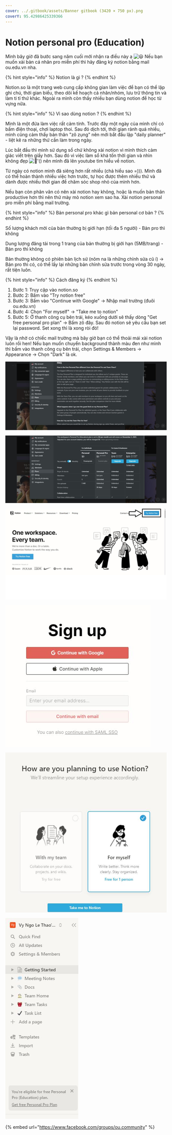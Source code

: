```yaml
---
cover: ../.gitbook/assets/Banner gitbook (3420 × 750 px).png
coverY: 95.42986425339366
---
```


# Notion personal pro (Education)

Mình bây giờ đã bước sang năm cuối mới nhận ra điều này ạ ![😃](https://static.xx.fbcdn.net/images/emoji.php/v9/taa/1.5/16/1f603.png) Nếu bạn muốn xài bản cá nhân pro miễn phí thì hãy đăng ký notion bằng mail ou.edu.vn nha.

{% hint style="info" %}
Notion là gì ?
{% endhint %}

Notion.so là một trang web cung cấp không gian làm việc để bạn có thể lập ghi chú, thời gian biểu, theo dõi kế hoạch cá nhân/nhóm, lưu trữ thông tin và làm ti tỉ thứ khác. Ngoài ra mình còn thấy nhiều bạn dùng notion để học từ vựng nữa.

{% hint style="info" %}
Vì sao dùng notion ?
{% endhint %}

Mình là một đứa làm việc rất cảm tính. Trước đây một ngày của mình chỉ có bấm điện thoại, chơi laptop thoi. Sau đó dịch tới, thời gian rảnh quá nhiều, mình cũng cảm thấy bản thân "zô zụng" nên mới bắt đầu lập "daily planner" - liệt kê ra những thứ cần làm trong ngày.&#x20;

Lúc bắt đầu thì mình sử dụng sổ chứ không xài notion vì mình thích cảm giác viết trên giấy hơn. Sau đó vì việc làm sổ khá tốn thời gian và nhìn không đẹp ![🙂](https://static.xx.fbcdn.net/images/emoji.php/v9/ta5/1.5/16/1f642.png)'() nên mình đã lên youtube tìm hiểu về notion.

Từ ngày có notion mình đã siêng hơn rất nhiều (chả hiểu sao =))). Mình đã có thể hoàn thành nhiều việc hơn trước, tự học được thêm nhiều thứ và dành được nhiều thời gian để chăm sóc shop nhỏ của mình hơn.

Nếu bạn còn phân vân có nên xài notion hay không, hoặc là muốn bản thân productive hơn thì nên thử mày mò notion xem sao ha. Xài notion personal pro miễn phí bằng mail trường.&#x20;

{% hint style="info" %}
Bản personal pro khác gì bản personal cơ bản ?
{% endhint %}

Số lượng khách mời của bản thường bị giới hạn (tối đa 5 người) - Bản pro thì không&#x20;

Dung lượng đăng tải trong 1 trang của bản thường bị giới hạn (5MB/trang) - Bản pro thì không

Bản thường không có phiên bản lịch sử (nôm na là những chỉnh sửa cũ í) -> Bản pro thì có, có thể lấy lại những bản chỉnh sửa trước trong vòng 30 ngày, rất tiện luôn.&#x20;

{% hint style="info" %}
Cách đăng ký
{% endhint %}

1. Bước 1: Truy cập vào notion.so
2. Bước 2: Bấm vào "Try notion free"
3. Bước 3: Bấm vào "Continue with Google" -> Nhập mail trường (đuôi ou.edu.vn)
4. Bước 4: Chọn "For myself" -> "Take me to notion"
5. Bước 5: Ở thanh công cụ bên trái, kéo xuống dưới sẽ thấy dòng "Get free personal pro plan" -> Bấm zô đây. Sau đó notion sẽ yêu cầu bạn set lại password. Set xong thì là xong ròi đó!

Vậy là nhờ có chiếc mail trường mà bây giờ bạn có thể thoải mái xài notion luôn rồi hen! Nếu bạn muốn chuyển background thành màu đen như mình thì bấm vào thanh công cụ bên trái, chọn Settings & Members -> Appearance -> Chọn "Dark" là ok.

![](<../.gitbook/assets/image (5).png>)

![](<../.gitbook/assets/image (15).png>)

![](<../.gitbook/assets/image (6).png>)

![](<../.gitbook/assets/image (18).png>)

![](<../.gitbook/assets/image (16).png>)

![](<../.gitbook/assets/image (12).png>)

{% embed url="https://www.facebook.com/groups/ou.community" %}
